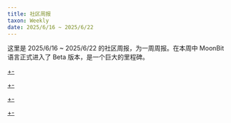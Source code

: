 ```yaml
---
title: 社区周报
taxon: Weekly
date: 2025/6/16 ~ 2025/6/22
---
```


这里是 2025/6/16 ~ 2025/6/22 的社区周报，为一周周报。在本周中 MoonBit 语言正式进入了 Beta 版本，是一个巨大的里程碑。

[+-](/weekly/weekly6/official.md#:embed)

[+-](/weekly/weekly6/projects.md#:embed)

[+-](/weekly/weekly6/packages.md#:embed)

[+-](/weekly/weekly6/community.md#:embed)
